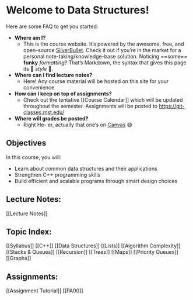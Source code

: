 
# Welcome to Data Structures!

 Here are some FAQ to get you started:
* **Where am I?**
  * This is the course website. It’s powered by the awesome, free, and open-source [SilverBullet](https://SilverBullet.md). Check it out if you’re in the market for a personal note-taking/knowledge-base solution. Noticing ==some== **funky** _formatting_? That’s Markdown, the syntax that gives this page its 🌟 _style_ 🌟.
* **Where can I find lecture notes?**
  * Here! Any course material will be hosted on this site for your convenience.
* **How can I keep on top of assignments?**
  * Check out the tentative [[Course Calendar]] which will be updated throughout the semester. Assignments will be posted to https://git-classes.mst.edu/
* **Where will grades be posted?**
  * Right He- er, actually that one’s on [Canvas](https://umsystem.instructure.com/courses/197016) 😅

## Objectives

In this course, you will:
* Learn about common data structures and their applications
* Strengthen C++ programming skills
* Build efficient and scalable programs through smart design choices

## Lecture Notes:
  [[Lecture Notes]]

## Topic Index:
  [[Syllabus]]
  [[C++]]
  [[Data Structures]]
  [[Lists]]
  [[Algorithm Complexity]]
  [[Stacks & Queues]]
  [[Recursion]]
  [[Trees]]
  [[Maps]]
  [[Priority Queues]]
  [[Graphs]]

## Assignments:
  [[Assignment Tutorial]]
  [[PA00]]

